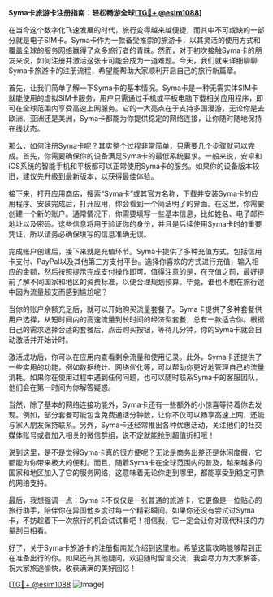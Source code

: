 **Syma卡旅游卡注册指南：轻松畅游全球[[TG💪+ @esim1088](https://t.me/s/esim1088)]**

在当今这个数字化飞速发展的时代，旅行变得越来越便捷，而其中不可或缺的一部分就是电子SIM卡。Syma卡作为一款备受推崇的旅游卡，以其灵活的使用方式和覆盖全球的服务网络赢得了众多旅行者的青睐。然而，对于初次接触Syma卡的朋友来说，如何注册并激活这张卡可能会成为一道难题。今天，我们就来详细聊聊Syma卡旅游卡的注册流程，希望能帮助大家顺利开启自己的旅行新篇章。

首先，让我们简单了解一下Syma卡的基本情况。Syma卡是一种无需实体SIM卡就能使用的虚拟SIM卡服务，用户只需通过手机或平板电脑下载相关应用程序，即可在全球范围内享受高速上网服务。它的一大亮点在于支持多国漫游，无论你是去欧洲、亚洲还是美洲，Syma卡都能为你提供稳定的网络连接，让你随时随地保持在线状态。

那么，如何注册Syma卡呢？其实整个过程非常简单，只需要几个步骤就可以完成。首先，你需要确保你的设备满足Syma卡的最低系统要求。一般来说，安卓和iOS系统的智能手机和平板都可以正常使用Syma卡的服务。如果你的设备版本较旧，建议先升级到最新版本，以获得最佳体验。

接下来，打开应用商店，搜索“Syma卡”或其官方名称，下载并安装Syma卡的应用程序。安装完成后，打开应用，你会看到一个简洁明了的界面。在这里，你需要创建一个新的账户。通常情况下，你需要填写一些基本信息，比如姓名、电子邮件地址以及密码。这些信息将用于验证你的身份，并且是后续使用Syma卡时的重要凭证，所以请务必确保填写的信息准确无误。

完成账户创建后，接下来就是充值环节。Syma卡提供了多种充值方式，包括信用卡支付、PayPal以及其他第三方支付平台。选择你喜欢的方式进行充值，输入相应的金额，然后按照提示完成支付操作即可。值得注意的是，在充值之前，最好提前了解不同国家和地区的资费标准，以便合理规划预算。毕竟，谁也不想在旅行途中因为流量超支而感到尴尬呢？

当你的账户余额充足后，就可以开始购买流量套餐了。Syma卡提供了多种套餐供用户选择，从短时间内的高速流量到长时间的经济型套餐，总有一款适合你。根据自己的需求选择合适的套餐后，点击购买按钮，等待几分钟，你的Syma卡就会自动激活并开始计时。

激活成功后，你可以在应用内查看剩余流量和使用记录。此外，Syma卡还提供了一些实用的功能，例如数据统计、网络优化等，可以帮助你更好地管理自己的流量消耗。如果你在使用过程中遇到任何问题，也可以随时联系Syma卡的客服团队，他们会在第一时间为你解答疑惑。

当然，除了基本的网络连接功能外，Syma卡还有一些额外的小惊喜等待着你去发现。例如，部分套餐可能包含免费通话分钟数，让你不仅可以畅享高速上网，还能与家人朋友保持联系。另外，Syma卡还经常推出各种优惠活动，关注他们的社交媒体账号或者加入相关的微信群组，说不定就能抢到超值折扣哦！

说到这里，是不是觉得Syma卡真的很方便呢？无论是商务出差还是休闲度假，它都能为你带来极大的便利。而且，随着Syma卡在全球范围内的普及，越来越多的国家和地区加入了它的服务网络，这意味着无论你走到哪里，都能享受到稳定可靠的网络支持。

最后，我想强调一点：Syma卡不仅仅是一张普通的旅游卡，它更像是一位贴心的旅行助手，陪伴你在异国他乡度过每一个精彩瞬间。如果你还没有尝试过Syma卡，不妨趁着下一次旅行的机会试试看吧！相信我，它一定会让你对现代科技的力量刮目相看。

好了，关于Syma卡旅游卡的注册指南就介绍到这里啦。希望这篇攻略能够帮到正在准备出行的你。如果还有其他疑问，欢迎随时留言交流，我会尽力为大家解答。祝大家旅途愉快，收获满满的美好回忆！

[[TG💪+ @esim1088](https://t.me/s/esim1088) ![Image](https://i.postimg.cc/4NQfJmqS/Snipaste-2025-05-13-00-14-12.png)]